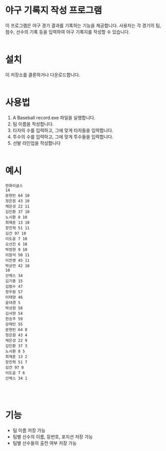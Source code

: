# 야구 기록지 작성 프로그램
이 프로그램은 야구 경기 결과를 기록하는 기능을 제공합니다. 사용자는 각 경기의 팀, 점수, 선수의 기록 등을 입력하여 야구 기록지를 작성할 수 있습니다.
<br><br>

# 설치
이 저장소를 클론하거나 다운로드합니다.
<br><br>

# 사용법
1. A Baseball record.exe 파일을 실행합니다.
2. 팀 이름을 작성합니다.
3. 타자의 수를 입력하고, 그에 맞게 타자들을 입력합니다.
4. 투수의 수를 입력하고, 그에 맞게 투수들을 입력합니다.
5. 선발 라인업을 작성합니다
<br><br>

# 예시
```
한화이글스
14
문현빈 64 10
정은원 43 10
채은성 22 11
김인환 37 10
노시환 8 10
최재훈 13 10
장진혁 51 11
김건 97 10
이도윤 7 10
오선진 6 10
박정현 9 10
이원석 50 11
이진영 45 11
박상언 42 10
10
산체스 34
김기중 15
김범수 47
정우람 57
이태양 46 
윤대경 5
박상원 58
김서현 54
한승주 59
강재민 55
문현빈 64 8
정은원 43 4
채은성 22 9
김인환 37 3
노시환 8 5
최재훈 13 2
장진혁 51 7
김건 97 0
이도윤 7 6
산체스 34 1
```
<br><br>

# 기능
- 팀 이름 저장 가능
- 팀별 선수의 이름, 등번호, 포지션 저장 가능
- 팀별 선수들의 출전 여부 저장 가능
